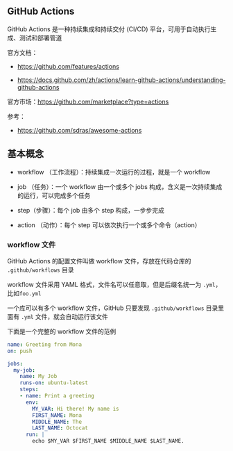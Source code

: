 ## GitHub Actions

GitHub Actions 是一种持续集成和持续交付 (CI/CD) 平台，可用于自动执行生成、测试和部署管道

官方文档：

- <https://github.com/features/actions>

- <https://docs.github.com/zh/actions/learn-github-actions/understanding-github-actions>

官方市场：<https://github.com/marketplace?type=actions>

参考：

- <https://github.com/sdras/awesome-actions>

## 基本概念

- workflow （工作流程）：持续集成一次运行的过程，就是一个 workflow

- job （任务）：一个 workflow 由一个或多个 jobs 构成，含义是一次持续集成的运行，可以完成多个任务

- step（步骤）：每个 job 由多个 step 构成，一步步完成

- action （动作）：每个 step 可以依次执行一个或多个命令（action）

### workflow 文件

GitHub Actions 的配置文件叫做 workflow 文件，存放在代码仓库的 `.github/workflows` 目录

workflow 文件采用 YAML 格式，文件名可以任意取，但是后缀名统一为 `.yml`，比如`foo.yml`

一个库可以有多个 workflow 文件，GitHub 只要发现 `.github/workflows` 目录里面有 `.yml` 文件，就会自动运行该文件

下面是一个完整的 workflow 文件的范例

```yaml
name: Greeting from Mona
on: push

jobs:
  my-job:
    name: My Job
    runs-on: ubuntu-latest
    steps:
    - name: Print a greeting
      env:
        MY_VAR: Hi there! My name is
        FIRST_NAME: Mona
        MIDDLE_NAME: The
        LAST_NAME: Octocat
      run: |
        echo $MY_VAR $FIRST_NAME $MIDDLE_NAME $LAST_NAME.
```

